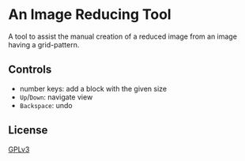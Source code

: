 # An Image Reducing Tool

A tool to assist the manual creation of a reduced image from an image having a grid-pattern.

## Controls
- number keys: add a block with the given size
- `Up`/`Down`: navigate view
- `Backspace`: undo

## License
[GPLv3](https://www.gnu.org/licenses/gpl-3.0.html)

